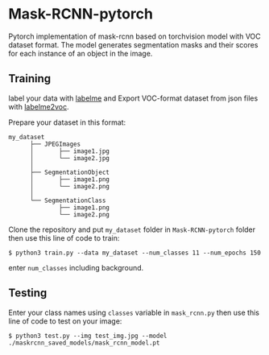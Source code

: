 # Mask-RCNN-pytorch
Pytorch implementation of mask-rcnn based on torchvision model with VOC dataset format. The model generates segmentation masks and their scores for each instance of an object in the image.

## Training

label your data with [labelme](https://github.com/wkentaro/labelme) and Export VOC-format dataset from json files with [labelme2voc](https://github.com/wkentaro/labelme/tree/master/examples/instance_segmentation).

Prepare your dataset in this format:
```
my_dataset
      ├── JPEGImages
      │       ├── image1.jpg
      │       └── image2.jpg
      │
      ├── SegmentationObject
      │       ├── image1.png
      │       └── image2.png
      │
      └── SegmentationClass
              ├── image1.png
              └── image2.png
```
Clone the repository and put ```my_dataset``` folder in ```Mask-RCNN-pytorch``` folder then use this line of code to train:
```
$ python3 train.py --data my_dataset --num_classes 11 --num_epochs 150
```
enter ```num_classes``` including background.

## Testing
Enter your class names using ```classes``` variable in ```mask_rcnn.py``` then use this line of code to test on your image:
```
$ python3 test.py --img test_img.jpg --model ./maskrcnn_saved_models/mask_rcnn_model.pt
```
